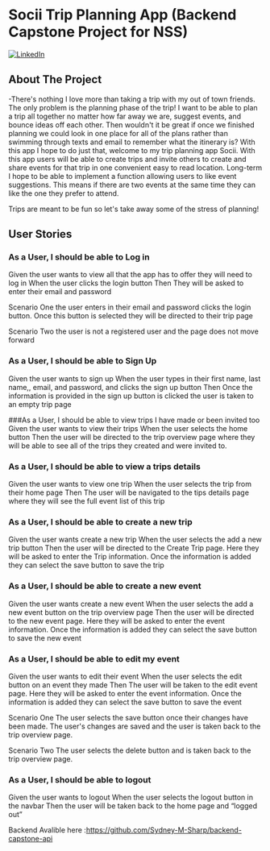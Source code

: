 # Socii Trip Planning App (Backend Capstone Project for NSS)

[![LinkedIn][linkedin-shield]][linkedin-url]


<!-- ABOUT THE PROJECT -->
## About The Project

-There's nothing I love more than taking a trip with my out of town friends. The only problem is the planning phase of the trip! I want to be able to plan a trip all together no matter how far away we are, suggest events, and bounce ideas off each other. Then wouldn't it be great if once we finished planning we could look in one place for all of the plans rather than swimming through texts and email to remember what the itinerary is? 
With this app I hope to do just that, welcome to my trip planning app Socii. With this app users will be able to create trips and invite others to create and share events for that trip in one convenient easy to read location. Long-term I hope to be able to implement a function allowing users to like event suggestions. This means if there are two events at the same time they can like the one they prefer to attend. 

Trips are meant to be fun so let's take away some of the stress of planning!



<!-- USER STORIES-->
## User Stories

### As a User, I should be able to Log in
Given the user wants to view all that the app has to offer they will need to log in
When the user clicks the login button 
Then They will be  asked to enter their email and password 

Scenario One the user enters in their email and password clicks the login button. Once this button is selected they will be directed to their trip page 

Scenario Two  the user is not a registered user and the page does not move forward

### As a User, I should be able to Sign Up
Given the user wants to sign up
When the user types in their first name, last name,, email, and password,  and clicks the sign up button 
Then Once the information is provided in the sign up button is clicked the user is taken to an empty trip page

###As a User, I should be able to view trips I have made or been invited too
Given the user wants to view their trips
When the user selects the home button
Then  the user will be directed to the trip overview page where they will be able to see all of the trips they created and were invited to. 

### As a User, I should be able to view a trips details
Given the user wants to view one trip
When the user selects the trip from their home page
Then The user will be navigated to the tips details page where they will see the full event list of this trip

### As a User, I should be able to create a new trip
Given the user wants create a new trip
When the user  selects the add a new trip button
Then  the user will be directed to the Create Trip page. Here they will be asked to enter the Trip information. Once the information is added they can select the save button to save the trip 

### As a User, I should be able to create a new event
Given the user wants create a new event
When the user selects the add a new event button on the trip overview page
Then  the user will be directed to the new event page. Here they will be asked to enter the event information. Once the information is added they can select the save button to save the new event 

### As a User, I should be able to edit my event
Given the user wants to edit their event
When the user selects the edit button on an event they made
Then The user will be taken to the edit event page. Here they will be asked to enter the event information. Once the information is added they can select the save button to save the event 

Scenario One  The user selects the save button once their changes have been made. The user's changes are saved and the user  is taken back to the trip overview page.

Scenario Two The user selects the delete button and is taken back to the trip overview page.



### As a User, I should be able to  logout
Given the user wants to logout
When the user selects the logout button in the navbar
Then the user will be taken back to the home page and “logged out”

Backend Avalible here :https://github.com/Sydney-M-Sharp/backend-capstone-api

<!-- MARKDOWN LINKS & IMAGES -->
[linkedin-shield]: https://img.shields.io/badge/-LinkedIn-black.svg?style=for-the-badge&logo=linkedin&colorB=555
[linkedin-url]: https://linkedin.com/in/sydney-m-sharp/
[linkedin-url]: https://linkedin.com/in/sydney-m-sharp/

[wireFrame-url]:[https://miro.com/app/board/uXjVKSpbdfY=/?moveToWidget=3458764586076634312&cot=14](https://www.canva.com/design/DAGLDS13Vlo/j_w0QXDhzV5x-5PWOA_tsQ/edit?utm_content=DAGLDS13Vlo&utm_campaign=designshare&utm_medium=link2&utm_source=sharebutton)

[erd-url]:[https://dbdiagram.io/d/Sydney-Sharps-Capstone-ERD-65f208a3b1f3d4062cdccbfb](https://dbdiagram.io/d/Trip-app-660c20f903593b6b61fb1a61)
